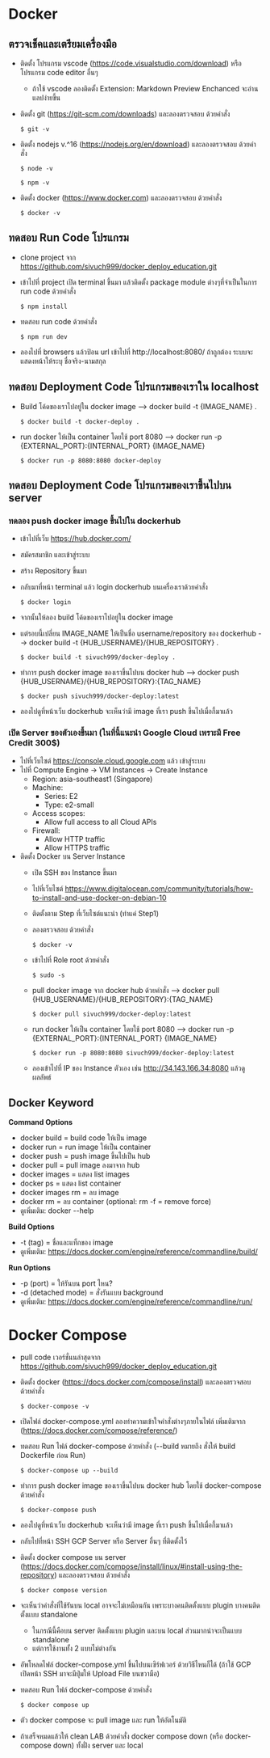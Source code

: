 # Docker
## ตรวจเช็คและเตรียมเครื่องมือ
* ติดตั้ง โปรแกรม vscode (https://code.visualstudio.com/download) หรือโปรแกรม code editor อื่นๆ
  * ถ้าใช้ vscode ลองติดตั้ง Extension: Markdown Preview Enchanced จะอ่านแลปง่ายขึ้น
* ติดตั้ง git (https://git-scm.com/downloads) และลองตรวจสอบ ด้วยคำสั่ง

      $ git -v
          
* ติดตั้ง nodejs v.^16 (https://nodejs.org/en/download) และลองตรวจสอบ ด้วยคำสั่ง

      $ node -v
    
      $ npm -v
    
* ติดตั้ง docker (https://www.docker.com) และลองตรวจสอบ ด้วยคำสั่ง

      $ docker -v
    
## ทดสอบ Run Code โปรแกรม
* clone project จาก https://github.com/sivuch999/docker_deploy_education.git
* เข้าไปที่ project เปิด terminal ขึ้นมา แล้วติดตั้ง package module ต่างๆที่จำเป็นในการ run code ด้วยคำสั่ง

      $ npm install
    
* ทดสอบ run code ด้วยคำสั่ง

      $ npm run dev
    
* ลองไปที่ browsers แล้วป้อน url เข้าไปที่ http://localhost:8080/ ถ้าถูกต้อง ระบบจะแสดงหน้าให้ระบุ ชื่อจริง-นามสกุล


## ทดสอบ Deployment Code โปรแกรมของเราใน localhost
  * Build โค้ดของเราไปอยู่ใน docker image --> docker build -t {IMAGE_NAME} .
      
        $ docker build -t docker-deploy .
        
  * run docker ให้เป็น container โดยใช้ port 8080 --> docker run -p {EXTERNAL_PORT}:{INTERNAL_PORT} {IMAGE_NAME}
      
        $ docker run -p 8080:8080 docker-deploy

## ทดสอบ Deployment Code โปรแกรมของเราขึ้นไปบน server
  ### ทดลอง push docker image ขึ้นไปใน dockerhub

  * เข้าไปที่เว็บ https://hub.docker.com/

  * สมัครสมาชิก และเข้าสู่ระบบ

  * สร้าง Repository ขึ้นมา

  * กลับมาที่หน้า terminal แล้ว login dockerhub บนเครื่องเราด้วยคำสั่ง
  
        $ docker login

  * จากนั้นให้ลอง build โค้ดของเราไปอยู่ใน docker image

  * แต่รอบนี้เปลี่ยน IMAGE_NAME ให้เป็นชื่อ username/repository ของ dockerhub --> docker build -t {HUB_USERNAME}/{HUB_REPOSITORY} .

        $ docker build -t sivuch999/docker-deploy .
        

  * ทำการ push docker image ของเราขึ้นไปบน docker hub --> docker push {HUB_USERNAME}/{HUB_REPOSITORY}:{TAG_NAME}

        $ docker push sivuch999/docker-deploy:latest

  * ลองไปดูที่หน้าเว็บ dockerhub จะเห็นว่ามี image ที่เรา push ขึ้นไปเมื่อกี้มาแล้ว
  ### เปิด Server ของตัวเองขึ้นมา (ในที่นี้แนะนำ Google Cloud เพราะมี Free Credit 300$)
  * ไปที่เว็บไซต์ https://console.cloud.google.com แล้ว เข้าสู่ระบบ
  * ไปที่ Compute Engine -> VM Instances -> Create Instance
    * Region: asia-southeast1 (Singapore)
    * Machine:
      * Series: E2
      * Type: e2-small
    * Access scopes:
      * Allow full access to all Cloud APIs
    * Firewall:
      * Allow HTTP traffic
      * Allow HTTPS traffic
  * ติดตั้ง Docker บน Server Instance
    * เปิด SSH ของ Instance ขึ้นมา
    * ไปที่เว็บไซต์ https://www.digitalocean.com/community/tutorials/how-to-install-and-use-docker-on-debian-10
    * ติดตั้งตาม Step ที่เว็บไซต์แนะนำ (ทำแค่ Step1)
    * ลองตรวจสอบ ด้วยคำสั่ง

          $ docker -v

    * เข้าไปที่ Role root ด้วยคำสั่ง

          $ sudo -s
    
    * pull docker image จาก docker hub ด้วยคำสั่ง --> docker pull {HUB_USERNAME}/{HUB_REPOSITORY}:{TAG_NAME}

          $ docker pull sivuch999/docker-deploy:latest
      
    * run docker ให้เป็น container โดยใช้ port 8080 --> docker run -p {EXTERNAL_PORT}:{INTERNAL_PORT} {IMAGE_NAME}
    
          $ docker run -p 8080:8080 sivuch999/docker-deploy:latest

    * ลองเข้าไปที่ IP ของ Instance ตัวเอง เช่น http://34.143.166.34:8080 แล้วดูผลลัพธ์


## Docker Keyword
  **Command Options**
  * docker build = build code ให้เป็น image
  * docker run = run image ให้เป็น container
  * docker push = push image ขึ้นไปเป็น hub
  * docker pull = pull image ลงมาจาก hub
  * docker images = แสดง list images
  * docker ps = แสดง list container
  * docker images rm = ลบ image
  * docker rm = ลบ container (optional: rm -f = remove force)
  * ดูเพิ่มเติม: docker --help


  **Build Options**
  * -t (tag) = ชื่อและแท็กของ image
  * ดูเพิ่มเติม: https://docs.docker.com/engine/reference/commandline/build/


  **Run Options**
  * -p (port) = ให้รันบน port ไหน?
  * -d (detached mode) = สั่งรันแบบ background 
  * ดูเพิ่มเติม: https://docs.docker.com/engine/reference/commandline/run/

# Docker Compose
* pull code เวอร์ชั่นนล่าสุดจาก https://github.com/sivuch999/docker_deploy_education.git
* ติดตั้ง docker (https://docs.docker.com/compose/install) และลองตรวจสอบ ด้วยคำสั่ง
 
      $ docker-compose -v

* เปิดไฟล์ docker-compose.yml ลองทำความเข้าใจคำสั่งต่างๆภายในไฟล์ เพิ่มเติมจาก (https://docs.docker.com/compose/reference/)


* ทดสอบ Run ไฟล์ docker-compose ด้วยคำสั่ง (--build หมายถึง สั่งให้ build Dockerfile ก่อน Run)

      $ docker-compose up --build

* ทำการ push docker image ของเราขึ้นไปบน docker hub โดยใช้ docker-compose ด้วยคำสั่ง

      $ docker-compose push

* ลองไปดูที่หน้าเว็บ dockerhub จะเห็นว่ามี image ที่เรา push ขึ้นไปเมื่อกี้มาแล้ว
* กลับไปที่หน้า SSH GCP Server หรือ Server อื่นๆ ที่ติดตั้งไว้
* ติดตั้ง docker compose บน server (https://docs.docker.com/compose/install/linux/#install-using-the-repository) และลองตรวจสอบ ด้วยคำสั่ง
 
      $ docker compose version

* จะเห็นว่าคำสั่งที่ใช้รันบน local อาจจะไม่เหมือนกัน เพราะบางคนติดตั้งแบบ plugin บางคนติดตั้งแบบ standalone 
  * ในกรณีนี้คือบน server ติดตั้งแบบ plugin และบน local ส่วนมากน่าจะเป็นแบบ standalone
  * แต่การใช้งานทั้ง 2 แบบไม่ต่างกัน
* อัพโหลดไฟล์ docker-compose.yml ขึ้นไปบนเซิร์ฟเวอร์ ด้วยวิธีไหนก็ได้ (ถ้าใช้ GCP เปิดหน้า SSH มาจะมีปุ่มให้ Upload File บนขวามือ)
* ทดสอบ Run ไฟล์ docker-compose ด้วยคำสั่ง

      $ docker compose up

* ตัว docker compose จะ pull image และ run ให้อัตโนมัติ
* ถ้าเสร็จหมดแล้วให้ clean LAB ด้วยคำสั่ง docker compose down (หรือ docker-compose down) ทั้งฝั่ง server และ local